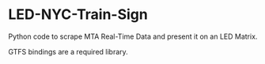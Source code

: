 # LED-NYC-Train-Sign
Python code to scrape MTA Real-Time Data and present it on an LED Matrix.

GTFS bindings are a required library.
